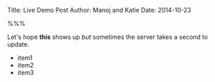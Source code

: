 Title: Live Demo Post
Author: Manoj and Katie
Date: 2014-10-23

%%%

Let's hope **this** shows up _but_ sometimes the server takes a second to update.

- item1
- item2
- item3


